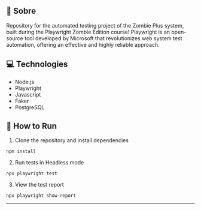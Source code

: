 ## 🤘 Sobre

Repository for the automated testing project of the Zombie Plus system, built during the Playwright Zombie Edition course! Playwright is an open-source tool developed by Microsoft that revolutionizes web system test automation, offering an effective and highly reliable approach.

## 💻 Technologies
- Node.js
- Playwright
- Javascript
- Faker
- PostgreSQL

## 🤖 How to Run

1. Clone the repository and install dependencies
```
npm install
```

2. Run tests in Headless mode
```
npx playwright test 
```

3. View the test report
```
npx playwright show-report
```

<hr>
